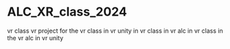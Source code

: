 # ALC_XR_class_2024
vr class
vr project for the vr class in vr unity in vr class in vr alc in vr class in the vr alc in vr unity
